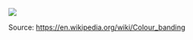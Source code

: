![](https://upload.wikimedia.org/wikipedia/commons/9/9a/Colour_banding_example01.png)

Source: https://en.wikipedia.org/wiki/Colour_banding